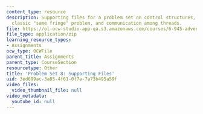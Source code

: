```yaml
---
content_type: resource
description: Supporting files for a problem set on control structures, solving the
  classic "same fringe" problem, and communication among threads.
file: https://ol-ocw-studio-app-qa.s3.amazonaws.com/courses/6-945-adventures-in-advanced-symbolic-programming-spring-2009/3ed699ac3a854f610f7a7a73b495a59f_assn08.zip
file_type: application/zip
learning_resource_types:
- Assignments
ocw_type: OCWFile
parent_title: Assignments
parent_type: CourseSection
resourcetype: Other
title: 'Problem Set 8: Supporting Files'
uid: 3ed699ac-3a85-4f61-0f7a-7a73b495a59f
video_files:
  video_thumbnail_file: null
video_metadata:
  youtube_id: null
---
```

